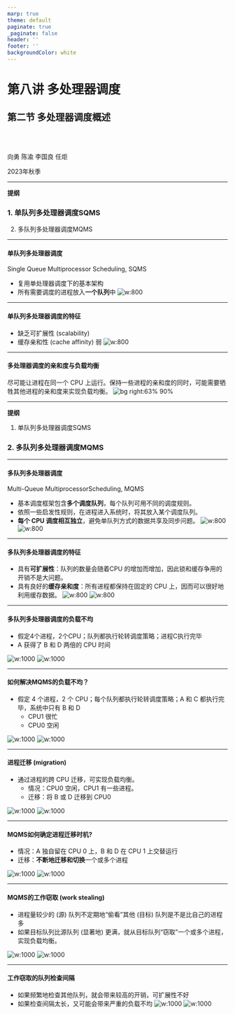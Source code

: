 ```yaml
---
marp: true
theme: default
paginate: true
_paginate: false
header: ''
footer: ''
backgroundColor: white
---
```


<!-- theme: gaia -->
<!-- _class: lead -->

# 第八讲 多处理器调度
## 第二节 多处理器调度概述

<br>
<br>

向勇 陈渝 李国良 任炬 

2023年秋季

---

**提纲**

### 1. 单队列多处理器调度SQMS
2. 多队列多处理器调度MQMS

---

#### 单队列多处理器调度
Single Queue Multiprocessor Scheduling, SQMS
- 复用单处理器调度下的基本架构
- 所有需要调度的进程放入**一个队列**中
![w:800](figs/sqms.png) 


---

#### 单队列多处理器调度的特征
- 缺乏可扩展性 (scalability)
- 缓存亲和性 (cache affinity) 弱
![w:800](figs/sqms.png) 

---

#### 多处理器调度的亲和度与负载均衡
尽可能让进程在同一个 CPU 上运行。保持一些进程的亲和度的同时，可能需要牺牲其他进程的亲和度来实现负载均衡。
![bg right:63% 90%](figs/sqms-cache-affinity.png) 

---

**提纲**

1. 单队列多处理器调度SQMS
### 2. 多队列多处理器调度MQMS

---

#### 多队列多处理器调度
Multi-Queue MultiprocessorScheduling, MQMS
- 基本调度框架包含**多个调度队列**，每个队列可用不同的调度规则。
- 依照一些启发性规则，在进程进入系统时，将其放入某个调度队列。
- **每个 CPU 调度相互独立**，避免单队列方式的数据共享及同步问题。
![w:800](figs/multi-queue.png) 
![w:800](figs/mqms.png) 

---

#### 多队列多处理器调度的特征
- 具有**可扩展性**：队列的数量会随着CPU 的增加而增加，因此锁和缓存争用的开销不是大问题。
- 具有良好的**缓存亲和度**：所有进程都保持在固定的 CPU 上，因而可以很好地利用缓存数据。
![w:800](figs/multi-queue.png) 
![w:800](figs/mqms.png) 


---

#### 多队列多处理器调度的负载不均
-  假定4个进程，2个CPU；队列都执行轮转调度策略；进程C执行完毕
-  A 获得了 B 和 D 两倍的 CPU 时间

![w:1000](figs/mqms-problem-1.png) 
![w:1000](figs/mqms-problem-2.png) 


---

#### 如何解决MQMS的负载不均？

- 假定 4 个进程，2 个 CPU；每个队列都执行轮转调度策略；A 和 C 都执行完毕，系统中只有 B 和 D
  - CPU1 很忙
  - CPU0 空闲

![w:1000](figs/mqms-problem-3.png) 
![w:1000](figs/mqms-problem-4.png) 



---

#### 进程迁移 (migration)
- 通过进程的跨 CPU 迁移，可实现负载均衡。
  - 情况：CPU0 空闲，CPU1 有一些进程。
  - 迁移：将 B 或 D 迁移到 CPU0

![w:1000](figs/mqms-problem-3.png) 
![w:1000](figs/mqms-problem-4.png) 



---

#### MQMS如何确定进程迁移时机?

- 情况：A 独自留在 CPU 0 上，B 和 D 在 CPU 1 上交替运行
- 迁移：**不断地迁移和切换**一个或多个进程

![w:1000](figs/mqms-problem-5.png) 
![w:1000](figs/mqms-problem-6.png) 



---

#### MQMS的工作窃取 (work stealing)
- 进程量较少的 (源) 队列不定期地“偷看”其他 (目标) 队列是不是比自己的进程多
- 如果目标队列比源队列 (显著地) 更满，就从目标队列“窃取”一个或多个进程，实现负载均衡。


![w:1000](figs/mqms-problem-5.png) 
![w:1000](figs/mqms-problem-6.png) 

---

#### 工作窃取的队列检查间隔
- 如果频繁地检查其他队列，就会带来较高的开销，可扩展性不好
- 如果检查间隔太长，又可能会带来严重的负载不均
![w:1000](figs/mqms-problem-5.png) 
![w:1000](figs/mqms-problem-6.png) 